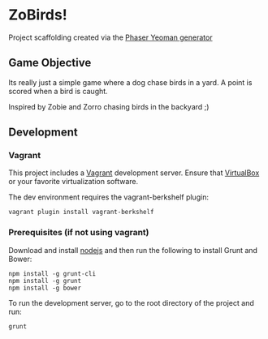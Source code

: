 # ZoBirds!

Project scaffolding created via the [Phaser Yeoman generator](https://github.com/codevinsky/generator-phaser-official)

## Game Objective

Its really just a simple game where a dog chase birds in a yard. A point is scored when a bird is caught.

Inspired by Zobie and Zorro chasing birds in the backyard ;)


## Development

### Vagrant

This project includes a [Vagrant](https://www.vagrantup.com/) development server. Ensure that [VirtualBox](https://www.virtualbox.org/) or your favorite virtualization software.

The dev environment requires the vagrant-berkshelf plugin:

```
vagrant plugin install vagrant-berkshelf
```

### Prerequisites (if not using vagrant)

Download and install [nodejs](http://nodejs.org/) and then run the following to install Grunt and Bower:

```
npm install -g grunt-cli
npm install -g grunt
npm install -g bower
```

To run the development server, go to the root directory of the project and run:

```
grunt
```